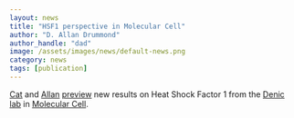 ```yaml
---
layout: news
title: "HSF1 perspective in Molecular Cell"
author: "D. Allan Drummond"
author_handle: "dad"
image: /assets/images/news/default-news.png
category: news
tags: [publication]
---
```

[Cat][1] and [Allan][2] [preview](http://authors.elsevier.com/a/1TKxv3vVUO~N-w) new results on Heat Shock Factor 1 from the [Denic lab](http://www.deniclab.com/) in [Molecular Cell](http://www.sciencedirect.com/science/article/pii/S1097276516301514).

[1]: /team/cat-triandafillou/
[2]: /team/d-allan-drummond/
